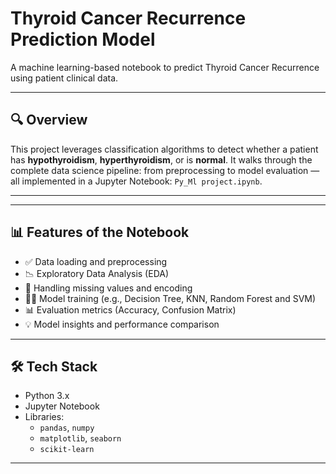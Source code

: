 #  Thyroid Cancer Recurrence Prediction Model 

A machine learning-based notebook to predict Thyroid Cancer Recurrence using patient clinical data.

---

## 🔍 Overview

This project leverages classification algorithms to detect whether a patient has **hypothyroidism**, **hyperthyroidism**, or is **normal**. It walks through the complete data science pipeline: from preprocessing to model evaluation — all implemented in a Jupyter Notebook: `Py_Ml project.ipynb`.

---


---

## 📊 Features of the Notebook

- ✅ Data loading and preprocessing
- 📉 Exploratory Data Analysis (EDA)
- 🧼 Handling missing values and encoding
- 🏋️‍♀️ Model training (e.g., Decision Tree, KNN, Random Forest and SVM)
- 📊 Evaluation metrics (Accuracy, Confusion Matrix)
- 💡 Model insights and performance comparison

---

## 🛠️ Tech Stack

- Python 3.x  
- Jupyter Notebook  
- Libraries:  
  - `pandas`, `numpy`  
  - `matplotlib`, `seaborn`  
  - `scikit-learn`  
  

---




